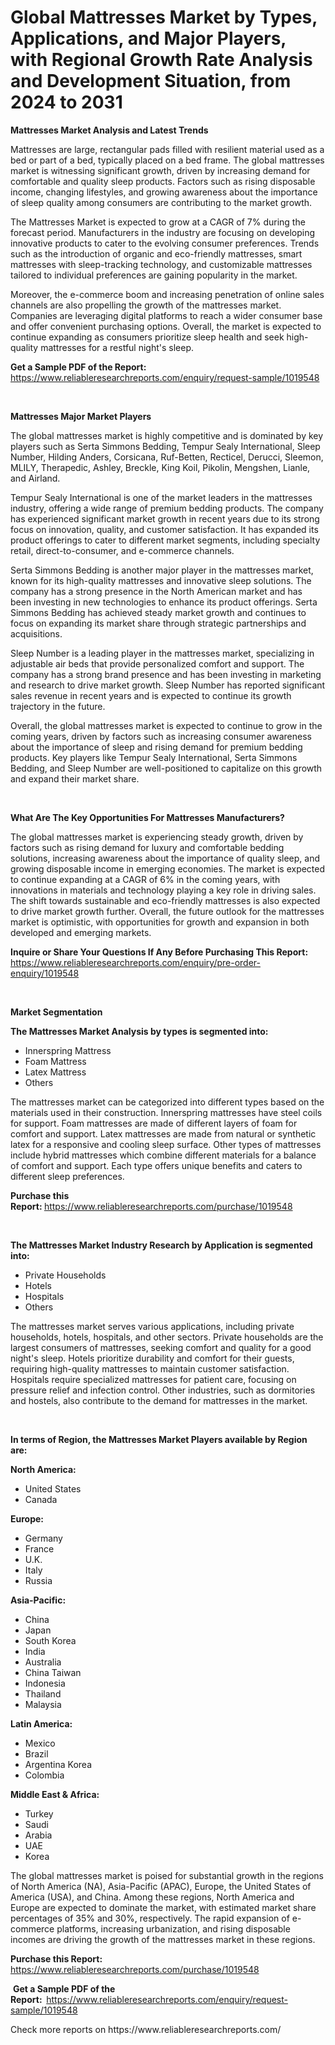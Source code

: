 <p><h1>Global Mattresses Market by Types, Applications, and Major Players, with Regional Growth Rate Analysis and Development Situation, from 2024 to 2031</h1></p><p><strong>Mattresses Market Analysis and Latest Trends</strong></p>
<p><p>Mattresses are large, rectangular pads filled with resilient material used as a bed or part of a bed, typically placed on a bed frame. The global mattresses market is witnessing significant growth, driven by increasing demand for comfortable and quality sleep products. Factors such as rising disposable income, changing lifestyles, and growing awareness about the importance of sleep quality among consumers are contributing to the market growth.</p><p>The Mattresses Market is expected to grow at a CAGR of 7% during the forecast period. Manufacturers in the industry are focusing on developing innovative products to cater to the evolving consumer preferences. Trends such as the introduction of organic and eco-friendly mattresses, smart mattresses with sleep-tracking technology, and customizable mattresses tailored to individual preferences are gaining popularity in the market.</p><p>Moreover, the e-commerce boom and increasing penetration of online sales channels are also propelling the growth of the mattresses market. Companies are leveraging digital platforms to reach a wider consumer base and offer convenient purchasing options. Overall, the market is expected to continue expanding as consumers prioritize sleep health and seek high-quality mattresses for a restful night's sleep.</p></p>
<p><strong>Get a Sample PDF of the Report:&nbsp;</strong> <a href="https://www.reliableresearchreports.com/enquiry/request-sample/1019548">https://www.reliableresearchreports.com/enquiry/request-sample/1019548</a></p>
<p>&nbsp;</p>
<p><strong>Mattresses Major Market Players</strong></p>
<p><p>The global mattresses market is highly competitive and is dominated by key players such as Serta Simmons Bedding, Tempur Sealy International, Sleep Number, Hilding Anders, Corsicana, Ruf-Betten, Recticel, Derucci, Sleemon, MLILY, Therapedic, Ashley, Breckle, King Koil, Pikolin, Mengshen, Lianle, and Airland. </p><p>Tempur Sealy International is one of the market leaders in the mattresses industry, offering a wide range of premium bedding products. The company has experienced significant market growth in recent years due to its strong focus on innovation, quality, and customer satisfaction. It has expanded its product offerings to cater to different market segments, including specialty retail, direct-to-consumer, and e-commerce channels.</p><p>Serta Simmons Bedding is another major player in the mattresses market, known for its high-quality mattresses and innovative sleep solutions. The company has a strong presence in the North American market and has been investing in new technologies to enhance its product offerings. Serta Simmons Bedding has achieved steady market growth and continues to focus on expanding its market share through strategic partnerships and acquisitions.</p><p>Sleep Number is a leading player in the mattresses market, specializing in adjustable air beds that provide personalized comfort and support. The company has a strong brand presence and has been investing in marketing and research to drive market growth. Sleep Number has reported significant sales revenue in recent years and is expected to continue its growth trajectory in the future.</p><p>Overall, the global mattresses market is expected to continue to grow in the coming years, driven by factors such as increasing consumer awareness about the importance of sleep and rising demand for premium bedding products. Key players like Tempur Sealy International, Serta Simmons Bedding, and Sleep Number are well-positioned to capitalize on this growth and expand their market share.</p></p>
<p>&nbsp;</p>
<p><strong>What Are The Key Opportunities For Mattresses Manufacturers?</strong></p>
<p><p>The global mattresses market is experiencing steady growth, driven by factors such as rising demand for luxury and comfortable bedding solutions, increasing awareness about the importance of quality sleep, and growing disposable income in emerging economies. The market is expected to continue expanding at a CAGR of 6% in the coming years, with innovations in materials and technology playing a key role in driving sales. The shift towards sustainable and eco-friendly mattresses is also expected to drive market growth further. Overall, the future outlook for the mattresses market is optimistic, with opportunities for growth and expansion in both developed and emerging markets.</p></p>
<p><strong>Inquire or Share Your Questions If Any Before Purchasing This Report:</strong> <a href="https://www.reliableresearchreports.com/enquiry/pre-order-enquiry/1019548">https://www.reliableresearchreports.com/enquiry/pre-order-enquiry/1019548</a></p>
<p>&nbsp;</p>
<p><strong>Market Segmentation</strong></p>
<p><strong>The Mattresses Market Analysis by types is segmented into:</strong></p>
<p><ul><li>Innerspring Mattress</li><li>Foam Mattress</li><li>Latex Mattress</li><li>Others</li></ul></p>
<p><p>The mattresses market can be categorized into different types based on the materials used in their construction. Innerspring mattresses have steel coils for support. Foam mattresses are made of different layers of foam for comfort and support. Latex mattresses are made from natural or synthetic latex for a responsive and cooling sleep surface. Other types of mattresses include hybrid mattresses which combine different materials for a balance of comfort and support. Each type offers unique benefits and caters to different sleep preferences.</p></p>
<p><strong>Purchase this Report:&nbsp;</strong><a href="https://www.reliableresearchreports.com/purchase/1019548">https://www.reliableresearchreports.com/purchase/1019548</a></p>
<p>&nbsp;</p>
<p><strong>The Mattresses Market Industry Research by Application is segmented into:</strong></p>
<p><ul><li>Private Households</li><li>Hotels</li><li>Hospitals</li><li>Others</li></ul></p>
<p><p>The mattresses market serves various applications, including private households, hotels, hospitals, and other sectors. Private households are the largest consumers of mattresses, seeking comfort and quality for a good night's sleep. Hotels prioritize durability and comfort for their guests, requiring high-quality mattresses to maintain customer satisfaction. Hospitals require specialized mattresses for patient care, focusing on pressure relief and infection control. Other industries, such as dormitories and hostels, also contribute to the demand for mattresses in the market.</p></p>
<p>&nbsp;</p>
<p><strong>In terms of Region, the Mattresses Market Players available by Region are:</strong></p>
<p>
    <p> <strong> North America: </strong>
        <ul>
            <li>United States</li>
            <li>Canada</li>
        </ul>
        </p> 
    <p> <strong> Europe: </strong>
        <ul>
            <li>Germany</li>
            <li>France</li>
            <li>U.K.</li>
            <li>Italy</li>
            <li>Russia</li>
        </ul>
        </p> 
    <p> <strong> Asia-Pacific: </strong>
        <ul>
            <li>China</li>
            <li>Japan</li>
            <li>South Korea</li>
            <li>India</li>
            <li>Australia</li>
            <li>China Taiwan</li>
            <li>Indonesia</li>
            <li>Thailand</li>
            <li>Malaysia</li>
        </ul>
        </p> 
    <p> <strong> Latin America: </strong>
        <ul>
            <li>Mexico</li>
            <li>Brazil</li>
            <li>Argentina Korea</li>
            <li>Colombia</li>
        </ul>
        </p> 
    <p> <strong> Middle East & Africa: </strong>
        <ul>
            <li>Turkey</li>
            <li>Saudi</li>
            <li>Arabia</li>
            <li>UAE</li>
            <li>Korea</li>
        </ul>
    </p>
    </p>
<p><p>The global mattresses market is poised for substantial growth in the regions of North America (NA), Asia-Pacific (APAC), Europe, the United States of America (USA), and China. Among these regions, North America and Europe are expected to dominate the market, with estimated market share percentages of 35% and 30%, respectively. The rapid expansion of e-commerce platforms, increasing urbanization, and rising disposable incomes are driving the growth of the mattresses market in these regions.</p></p>
<p><strong>Purchase this Report: </strong><a href="https://www.reliableresearchreports.com/purchase/1019548">https://www.reliableresearchreports.com/purchase/1019548</a></p>
<p>&nbsp;<strong>Get a Sample PDF of the Report:&nbsp;&nbsp;</strong><a href="https://www.reliableresearchreports.com/enquiry/request-sample/1019548">https://www.reliableresearchreports.com/enquiry/request-sample/1019548</a></p>
<p><strong></strong></p>
<p>Check more reports on https://www.reliableresearchreports.com/</p>